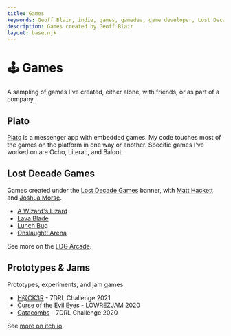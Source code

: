 ```yaml
---
title: Games
keywords: Geoff Blair, indie, games, gamedev, game developer, Lost Decade Games, LDG, blog
description: Games created by Geoff Blair
layout: base.njk
---
```


# 🕹️ Games

A sampling of games I've created, either alone, with friends, or as part of a company.

## Plato

[Plato](https://www.platoapp.com) is a messenger app with embedded games. My code touches most of the games on the platform in one way or another. Specific games I've worked on are Ocho, Literati, and Baloot.

## Lost Decade Games

Games created under the [Lost Decade Games](http://www.lostdecadegames.com) banner, with [Matt Hackett](http://www.richtaur.com) and [Joshua Morse](http://jmflava.com/#/welcome).

- [A Wizard's Lizard](http://www.wizardslizard.com)
- [Lava Blade](http://arcade.lostdecadegames.com/lava-blade/)
- [Lunch Bug](http://arcade.lostdecadegames.com/lunch-bug/)
- [Onslaught! Arena](http://arcade.lostdecadegames.com/onslaught-arena/)

See more on the [LDG Arcade](http://arcade.lostdecadegames.com).

## Prototypes & Jams

Prototypes, experiments, and jam games.

- [H@CK3R](https://gosub.itch.io/hacker) - 7DRL Challenge 2021
- [Curse of the Evil Eyes](https://gosub.itch.io/evil-eyes) - LOWREZJAM 2020
- [Catacombs](https://gosub.itch.io/catacombs) - 7DRL Challenge 2020

See [more on itch.io](https://gosub.itch.io).
